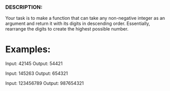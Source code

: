 ### DESCRIPTION:

Your task is to make a function that can take any non-negative integer as an argument and return it with its digits in descending order. Essentially, rearrange the digits to create the highest possible number.

# Examples:

Input: 42145 Output: 54421

Input: 145263 Output: 654321

Input: 123456789 Output: 987654321